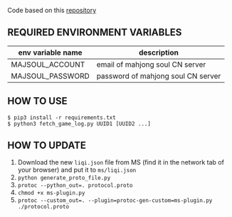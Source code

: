 Code based on this [repository](https://github.com/MahjongRepository/mahjong_soul_api)

## REQUIRED ENVIRONMENT VARIABLES
| env variable name | description                        |
|-------------------|------------------------------------|
| MAJSOUL_ACCOUNT   | email of mahjong soul CN server    |
| MAJSOUL_PASSWORD  | password of mahjong soul CN server |

## HOW TO USE
```
$ pip3 install -r requirements.txt
$ python3 fetch_game_log.py UUID1 [UUID2 ...]
```

## HOW TO UPDATE
1. Download the new `liqi.json` file from MS (find it in the network tab of your browser) and put it to `ms/liqi.json`
1. `python generate_proto_file.py`
1. `protoc --python_out=. protocol.proto`
1. `chmod +x ms-plugin.py`
1. `protoc --custom_out=. --plugin=protoc-gen-custom=ms-plugin.py ./protocol.proto`
